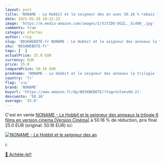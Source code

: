 ```yaml
---
layout: post
title: 'NONAME - Le Hobbit et le seigneur des an avec 50.16 % rabais '
date: 2021-02-28 18:22:23
image: 'https://m.media-amazon.com/images/I/51YZDO-DGZL._SL400_.jpg'
comments: true
category: ofertas
author: ring
slug: 'B01KWEBOTE-fr NONAME - Le Hobbit et le seigneur des anneaux la trilogie...'
sku: 'B01KWEBOTE-fr'
tags: [  ]
actualPrice: 25.0 EUR
currency: EUR
price: 25.0
comparePrice: 50.16 EUR
prodname: 'NONAME - Le Hobbit et le seigneur des anneaux la trilogie   6 films en version cinema   [Version Cinéma]'
country: 'fr'
flag: '🇫🇷'
brand: 'NONAME'
buyurl: 'https://www.amazon.fr/dp/B01KWEBOTE/?tag=tolees0d-21'
descuento: '50.16'
average: '25.0'
---
```


C'est en vente [NONAME - Le Hobbit et le seigneur des anneaux la trilogie   6 films en version cinema   [Version Cinéma]](https://www.amazon.fr/dp/B01KWEBOTE/?tag=tolees0d-21)  à  50.16 % de réduction, prix final  25.0 EUR (original: 50.16 EUR) ici:

[![NONAME - Le Hobbit et le seigneur des an](https://m.media-amazon.com/images/I/51YZDO-DGZL._SL400_.jpg)](https://www.amazon.fr/dp/B01KWEBOTE/?tag=tolees0d-21)

ℹ️:


[🛒 Achète-le!!](https://www.amazon.fr/dp/B01KWEBOTE/?tag=tolees0d-21)
